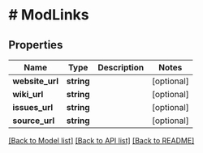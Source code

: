 # # ModLinks

## Properties

Name | Type | Description | Notes
------------ | ------------- | ------------- | -------------
**website_url** | **string** |  | [optional]
**wiki_url** | **string** |  | [optional]
**issues_url** | **string** |  | [optional]
**source_url** | **string** |  | [optional]

[[Back to Model list]](../../README.md#models) [[Back to API list]](../../README.md#endpoints) [[Back to README]](../../README.md)
